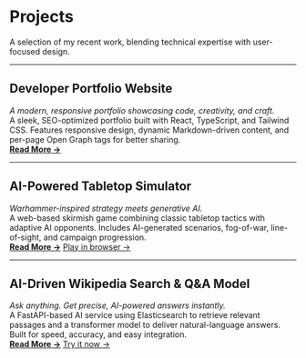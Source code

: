 # Projects

A selection of my recent work, blending technical expertise with user-focused design.

---

## Developer Portfolio Website
*A modern, responsive portfolio showcasing code, creativity, and craft.*  
A sleek, SEO-optimized portfolio built with React, TypeScript, and Tailwind CSS. Features responsive design, dynamic Markdown-driven content, and per-page Open Graph tags for better sharing.  
[**Read More →**](/projects/portfolio)

---

## AI-Powered Tabletop Simulator
*Warhammer-inspired strategy meets generative AI.*  
A web-based skirmish game combining classic tabletop tactics with adaptive AI opponents. Includes AI-generated scenarios, fog-of-war, line-of-sight, and campaign progression.  
[**Read More →**](/projects/tabletop)
[Play in browser →](/play/tabletop)

---

## AI-Driven Wikipedia Search & Q&A Model
*Ask anything. Get precise, AI-powered answers instantly.*  
A FastAPI-based AI service using Elasticsearch to retrieve relevant passages and a transformer model to deliver natural-language answers. Built for speed, accuracy, and easy integration.  
[**Read More →**](/projects/ai-wiki)
[Try it now →](/play/ai-wiki)

